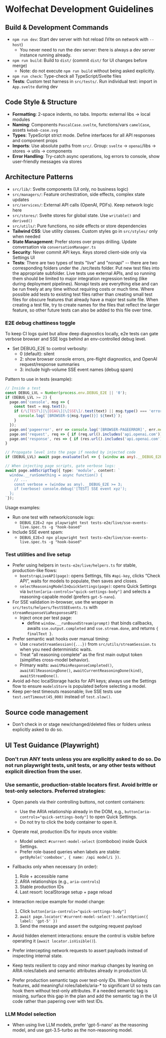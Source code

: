 # Wolfechat Development Guidelines

## Build & Development Commands
- `npm run dev`: Start dev server with hot reload (Vite on network with `--host`)
  - You never need to run the dev server: there is always a dev server instance running already.
- `npm run build`: Build to `dist/` (commit `dist/` for UI changes before merge)
  - Note: do not execute `npm run build` without being asked explicitly.
- `npm run check`: Type-check all TypeScript/Svelte files
- **Tests**: Custom test harness in `src/tests/`. Run individual test: import in `App.svelte` during dev

## Code Style & Structure
- **Formatting**: 2-space indents, no tabs. Imports: external libs → local modules
- **Naming**: Components `PascalCase.svelte`, functions/vars `camelCase`, assets `kebab-case.svg`
- **Types**: TypeScript strict mode. Define interfaces for all API responses and component props
- **Imports**: Use absolute paths from `src/`. Group: `svelte` → `openai`/libs → stores → utils → components
- **Error Handling**: Try-catch async operations, log errors to console, show user-friendly messages via stores

## Architecture Patterns
- `src/lib/`: Svelte components (UI only, no business logic)
- `src/managers/`: Feature orchestration, side effects, complex state updates
- `src/services/`: External API calls (OpenAI, PDFs). Keep network logic here
- `src/stores/`: Svelte stores for global state. Use `writable()` and `derived()`
- `src/utils/`: Pure functions, no side effects or store dependencies
- **Tailwind CSS**: Use utility classes. Custom styles go in `src/styles/` only when needed
- **State Management**: Prefer stores over props drilling. Update conversation via `conversationManager.ts`
- **Security**: Never commit API keys. Keys stored client-side only via Settings UI
- **Tests**: There are two types of tests "live" and "nonapi" -- there are two corresponding folders under the ./src/tests folder. Put new test files into the appropriate subfolder. Live tests use external APIs, and so running them should be limited to major integration regression testing (like during deployment pipelines). Nonapi tests are everything else and can be run freely at any time without requiring costs or much time. Where possible add tests to existing test files rather than creating small test files for obscure features that already have a major test suite file. When creating a test file, try to create names for the files that reflect the larger feature, so other future tests can also be added to this file over time.

### E2E debug chattiness toggle

To keep CI logs quiet but allow deep diagnostics locally, e2e tests can gate verbose browser and SSE logs behind an env-controlled debug level.

- Set DEBUG_E2E to control verbosity:
  - 0 (default): silent
  - 2: show browser console errors, pre-flight diagnostics, and OpenAI request/response summaries
  - 3: include high-volume SSE event names (debug spam)

Pattern to use in tests (example):

````ts
// Inside a test
const DEBUG_LVL = Number(process.env.DEBUG_E2E || '0');
if (DEBUG_LVL >= 2) {
  page.on('console', msg => {
    const text = msg.text();
    if (/\[TEST\]|\[DIAG\]|\[SSE\]/.test(text) || msg.type() === 'error') {
      console.log(`[BROWSER-${msg.type()}] ${text}`);
    }
  });
  page.on('pageerror', err => console.log('[BROWSER-PAGEERROR]', err.message));
  page.on('request', req => { if (req.url().includes('api.openai.com')) console.log('[NET-REQ]', req.method(), req.url()); });
  page.on('response', res => { if (res.url().includes('api.openai.com')) console.log('[NET-RES]', res.status(), res.url()); });
}

// Propagate level into the page if needed by injected code
if (DEBUG_LVL) await page.evaluate(lvl => { (window as any).__DEBUG_E2E = lvl; }, DEBUG_LVL);

// When injecting page scripts, gate verbose logs:
await page.addScriptTag({ type: 'module', content: `
  window.__runSomething = async function() {
    // ...
    const verbose = (window as any).__DEBUG_E2E >= 3;
    if (verbose) console.debug('[TEST] SSE event xyz');
  };
`});
````

Usage examples:
- Run one test with network/console logs:
  - `DEBUG_E2E=2 npx playwright test tests-e2e/live/sse-events-live.spec.ts -g "hook-based"`
- Include SSE event spam:
  - `DEBUG_E2E=3 npx playwright test tests-e2e/live/sse-events-live.spec.ts -g "hook-based"`

### Test utilities and live setup

- Prefer using helpers in `tests-e2e/live/helpers.ts` for stable, production-like flows:
  - `bootstrapLiveAPI(page)`: opens Settings, fills `#api-key`, clicks “Check API”, waits for models to populate, then saves and closes.
  - `selectReasoningModelInQuickSettings(page)`: opens Quick Settings via `button[aria-controls="quick-settings-body"]` and selects a reasoning-capable model (prefers `gpt-5-nano`).
- For SSE validation in-browser, use the wrapper in `src/tests/helpers/TestSSEEvents.ts` with `streamResponseViaResponsesAPI`:
  - Inject once per test page:
    - define `window.__runBoundStream(prompt)` that binds callbacks, awaits `sse.output.completed` and `sse.stream.done`, and returns `{ finalText }`.
- Prefer semantic wait hooks over manual timing:
  - Use `createStreamSession({...})` from `src/utils/streamSession.ts` when you need deterministic waits.
  - Treat “all reasoning complete” as the first main output token (simplifies cross-model behavior).
  - Primary waits: `awaitMainResponseCompleted()`, `awaitAllReasoningDone()`, `awaitCurrentReasoningDone(kind)`, `awaitStreamDone()`.
- Avoid ad-hoc localStorage hacks for API keys; always use the Settings flow to ensure `modelsStore` is populated before selecting a model.
- Keep per-test timeouts reasonable; live SSE tests use `test.setTimeout(45_000)` instead of `test.slow()`.


## Source code management

- Don't check in or stage new/changed/deleted files or folders unless explicitly asked to do so.

## UI Test Guidance (Playwright)

### **Don't run ANY tests unless you are explicitly asked to do so. Do not run playwright tests, unit tests, or any other tests without explicit direction from the user.**

### Use semantic, production-stable locators first. Avoid brittle or test-only selectors. Preferred strategies:

- Open panels via their controlling buttons, not content containers:
  - Use the ARIA relationship already in the DOM, e.g., `button[aria-controls="quick-settings-body"]` to open Quick Settings.
  - Do not try to click the body container to open it.

- Operate real, production IDs for inputs once visible:
  - Model select: `#current-model-select` (combobox) inside Quick Settings.
  - Prefer role-based queries when labels are stable: `getByRole('combobox', { name: /api model/i })`.

- Fallbacks only when necessary (in order):
  1) Role + accessible name
  2) ARIA relationships (e.g., `aria-controls`)
  3) Stable production IDs
  4) Last resort: localStorage setup + page reload

- Interaction recipe example for model change:
  1) Click `button[aria-controls="quick-settings-body"]`
  2) `await page.locator('#current-model-select').selectOption({ label: 'gpt-5' })`
  3) Send the message and assert the outgoing request payload

- Avoid hidden element interactions: ensure the control is visible before operating it (`await locator.isVisible()`).

- Prefer intercepting network requests to assert payloads instead of inspecting internal state.

- Keep tests resilient to copy and minor markup changes by leaning on ARIA roles/labels and semantic attributes already in production UI.
- Prefer production semantic tags over test-only IDs. When building features, add meaningful roles/labels/aria-* to significant UI so tests can hook them without test-only attributes. If a needed semantic tag is missing, surface this gap in the plan and add the semantic tag in the UI code rather than papering over with test IDs.

### LLM Model selection

- When using live LLM models, prefer 'gpt-5-nano' as the reasoning model, and use gpt-3.5-turbo as the non-reasoning model. 